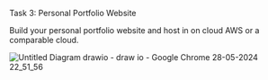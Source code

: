 Task 3: Personal Portfolio Website 

Build your personal portfolio website and host in on cloud AWS or a 
comparable cloud.

![Untitled Diagram drawio - draw io - Google Chrome 28-05-2024 22_51_56](https://github.com/Yash03032002/MyProjects/assets/151602561/f74026c8-f323-4193-9e66-d2fd0e7cb5ab)
